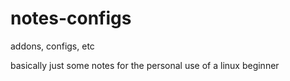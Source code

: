 # notes-configs
addons, configs, etc

basically just some notes for the personal use of a linux beginner
